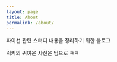 ```yaml
---
layout: page
title: About
permalink: /about/
---
```


파이선 관련 스터디 내용을 정리하기 위한 블로그

럭키의 귀여운 사진은 덤으로 ㅋㅋ